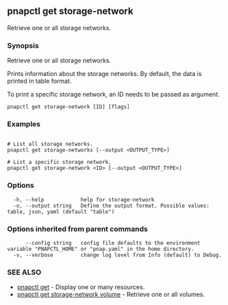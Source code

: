 ## pnapctl get storage-network

Retrieve one or all storage networks.

### Synopsis

Retrieve one or all storage networks.
	
Prints information about the storage networks.
By default, the data is printed in table format.

To print a specific storage network, an ID needs to be passed as argument.

```
pnapctl get storage-network [ID] [flags]
```

### Examples

```

# List all storage networks.
pnapctl get storage-networks [--output <OUTPUT_TYPE>]

# List a specific storage network.
pnapctl get storage-network <ID> [--output <OUTPUT_TYPE>]
```

### Options

```
  -h, --help            help for storage-network
  -o, --output string   Define the output format. Possible values: table, json, yaml (default "table")
```

### Options inherited from parent commands

```
      --config string   config file defaults to the environment variable "PNAPCTL_HOME" or "pnap.yaml" in the home directory.
  -v, --verbose         change log level from Info (default) to Debug.
```

### SEE ALSO

* [pnapctl get](pnapctl_get.md)	 - Display one or many resources.
* [pnapctl get storage-network volume](pnapctl_get_storage-network_volume.md)	 - Retrieve one or all volumes.

